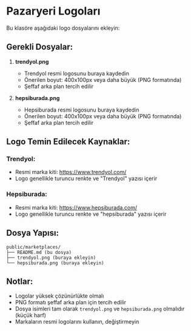 # Pazaryeri Logoları

Bu klasöre aşağıdaki logo dosyalarını ekleyin:

## Gerekli Dosyalar:

1. **trendyol.png**
   - Trendyol resmi logosunu buraya kaydedin
   - Önerilen boyut: 400x100px veya daha büyük (PNG formatında)
   - Şeffaf arka plan tercih edilir

2. **hepsiburada.png**
   - Hepsiburada resmi logosunu buraya kaydedin
   - Önerilen boyut: 400x100px veya daha büyük (PNG formatında)
   - Şeffaf arka plan tercih edilir

## Logo Temin Edilecek Kaynaklar:

### Trendyol:
- Resmi marka kiti: https://www.trendyol.com/
- Logo genellikle turuncu renkte ve "Trendyol" yazısı içerir

### Hepsiburada:
- Resmi marka kiti: https://www.hepsiburada.com/
- Logo genellikle turuncu renkte ve "hepsiburada" yazısı içerir

## Dosya Yapısı:

```
public/marketplaces/
├── README.md (bu dosya)
├── trendyol.png (buraya ekleyin)
└── hepsiburada.png (buraya ekleyin)
```

## Notlar:

- Logolar yüksek çözünürlükte olmalı
- PNG formatı şeffaf arka plan için tercih edilir
- Dosya isimleri tam olarak `trendyol.png` ve `hepsiburada.png` olmalıdır (küçük harf)
- Markaların resmi logolarını kullanın, değiştirmeyin
